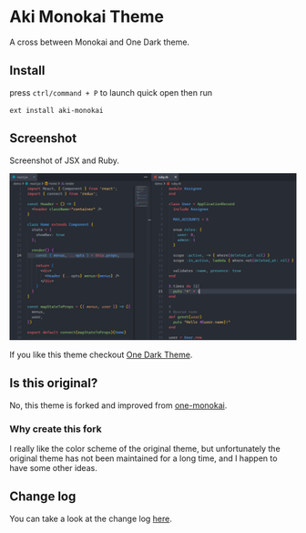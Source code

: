 # Aki Monokai Theme
A cross between Monokai and One Dark theme.


## Install
press `ctrl/command + P` to launch quick open then run
```
ext install aki-monokai
```

## Screenshot
Screenshot of JSX and Ruby.

![Theme Screenshot](./screenshot-v0.6.4.png)

If you like this theme checkout [One Dark Theme](https://marketplace.visualstudio.com/items?itemName=azemoh.theme-onedark).

## Is this original?
No, this theme is forked and improved from [one-monokai](https://github.com/azemoh/vscode-one-monokai).


### Why create this fork
I really like the color scheme of the original theme, but unfortunately the original theme has not been maintained for a long time, and I happen to have some other ideas.

## Change log
You can take a look at the change log [here](https://github.com/SuiltaPico/vscode-aki-monokai/blob/master/CHANGELOG.md).